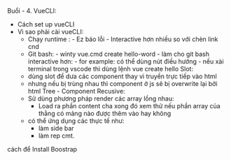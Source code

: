 Buổi - 4.
VueCLI:
- Cách set up vueCLI
- Vì sao phải cài vueCLI:
    - Chạy runtime :
           - Ez báo lỗi 
           - Interactive hơn nhiều so với chèn link cnd
    - Git bash: 
           - winty vue.cmd create hello-word 
                - làm cho git bash interactive hơn:
                   - for example: có thể dùng nút điều hướng
                   - nếu xài terminal trong vscode thì dùng lệnh vue create hello 
Slot: 
    - dùng slot để dưa các component thay vì truyền trực tiếp vào html
    - nhưng nếu bị trùng nhau thì component ở js sẽ bị overwrite lại bởi html
Tree - Component Recusive:
     - Sử dùng phương pháp render các array lồng nhau:
       - Load ra phần content cha xong đó xem thử nếu phần array của thằng có mảng nào được thêm vào hay không
    - có thể ứng dụng các thực tế như:
        - làm side bar 
        - làm rep cmt.
        
 cách để Install Boostrap
    
                   
